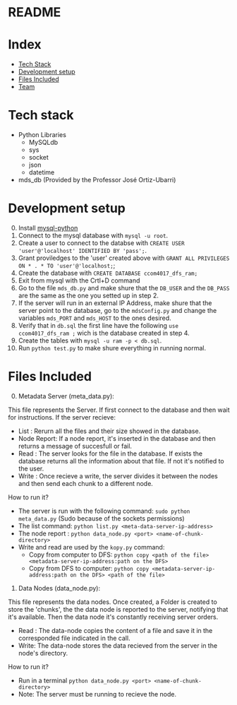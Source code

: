README
====
# Index

* [Tech Stack](#tech-stack)
* [Development setup](#development-setup)
* [Files Included](#files-included)
* [Team](#team)

# Tech stack
* Python Libraries
  * MySQLdb
  * sys
  * socket
  * json
  * datetime
* mds_db (Provided by the Professor José Ortiz-Ubarri)

# Development setup
0. Install [mysql-python](http://mysql-python.sourceforge.net/MySQLdb.html)
1. Connect to the mysql database with `mysql -u root`.
2. Create a user to connect to the databse with `CREATE USER 'user'@'localhost' IDENTIFIED BY 'pass';`.
3. Grant proviledges to the 'user' created above with `GRANT ALL PRIVILEGES ON * . * TO 'user'@'localhost;`;
4. Create the database with `CREATE DATABASE ccom4017_dfs_ram;`
5. Exit from mysql with the Crtl+D command
6. Go to the file `mds_db.py` and make shure that the `DB_USER` and the `DB_PASS` are the same as the one you setted up in step 2.
7. If the server will run in an external IP Address, make shure that the server point to the database, go to the `mdsConfig.py` and change the variables `mds_PORT` and `mds_HOST` to the ones desired.
7. Verify that in `db.sql` the first line have the following `use ccom4017_dfs_ram ;` wich is the database created in step 4.
7. Create the tables with `mysql -u ram -p < db.sql`.
8. Run `python test.py` to make shure everything in running normal.


# Files Included
0. Metadata Server (meta_data.py):

This file represents the Server. If first connect to the database and then wait for instructions. If the server recieve:

  * List       : Rerurn all the files and their size showed in the database.
  * Node Report: If a node report, it's inserted in the database and then returns a message of succesfull or fail.
  * Read       : The server looks for the file in the database. If exists the database returns all the information about that file. If not it's notified to the user.
  * Write      : Once recieve a write, the server divides it between the nodes and then send each chunk to a different node.
 
How to run it?

  *  The server is run with the following command: `sudo python meta_data.py` (Sudo because of the sockets permissions)
  *  The list command: `python list.py <meta-data-server-ip-address>`
  *  The node report : `python data_node.py <port> <name-of-chunk-directory>`
  *  Write and read are used by the `kopy.py` command:
     - Copy from computer to DFS: `python copy <path of the file> <metadata-server-ip-address:path on the DFS>`
     - Copy from DFS to computer: `python copy <metadata-server-ip-address:path on the DFS> <path of the file>`
 
1. Data Nodes (data_node.py): 

This file represents the data nodes. Once created, a Folder is created to store the 'chunks', the the data node is reported to the server, notifying that it's available. Then the data node it's constantly receiving server orders.

  * Read : The data-node copies the content of a file and save it in the corresponded file indicated in the call.
  * Write: The data-node stores the data recieved from the server in the node's directory.

How to run it?
   - Run in a terminal `python data_node.py <port> <name-of-chunk-directory>`
   - Note: The server must be running to recieve the node. 

